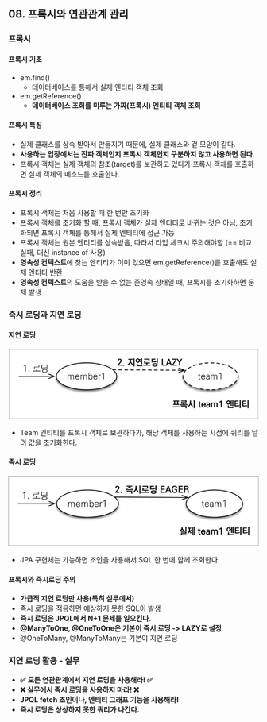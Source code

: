 ## 08. 프록시와 연관관계 관리

### 프록시
#### 프록시 기초
- em.find()
  - 데이터베이스를 통해서 실제 엔티티 객체 조회
- em.getReference()
  - **데이터베이스 조회를 미루는 가짜(프록시) 엔티티 객체 조회**

#### 프록시 특징
- 실제 클래스를 상속 받아서 만들지기 때문에, 실제 클래스와 겉 모양이 같다.
- **사용하는 입장에서는 진짜 객체인지 프록시 객체인지 구분하지 않고 사용하면 된다.**
- 프록시 객체는 실제 객체의 참조(target)를 보관하고 있다가 프록시 객체를 호출하면 실제 객체의 메소드를 호출한다.

#### 프록시 정리
- 프록시 객체는 처음 사용할 때 한 번만 초기화
- 프록시 객체를 초기화 할 때, 프록시 객체가 실제 엔티티로 바뀌는 것은 아님, 초기화되면 프록시 객체를 통해서 실제 엔티티에 접근 가능
- 프록시 객체는 원본 엔티티를 상속받음, 따라서 타입 체크시 주의해야함 (== 비교 실패, 대신 instance of 사용)
- **영속성 컨텍스트**에 찾는 엔티티가 이미 있으면 em.getReference()를 호출해도 실제 엔티티 반환
- **영속성 컨텍스트**의 도움을 받을 수 없는 준영속 상태일 때, 프록시를 초기화하면 문제 발생


### 즉시 로딩과 지연 로딩
#### 지연 로딩
![img.png](images/지연%20로딩.png)
- Team 엔티티를 프록시 객체로 보관하다가, 해당 객체를 사용하는 시점에 쿼리를 날려 값을 초기화한다.

#### 즉시 로딩
![img.png](images/즉시%20로딩.png)
- JPA 구현체는 가능하면 조인을 사용해서 SQL 한 번에 함께 조회한다.

#### 프록시와 즉시로딩 주의
- **가급적 지연 로딩만 사용(특히 실무에서)**
- 즉시 로딩을 적용하면 예상하지 못한 SQL이 발생
- **즉시 로딩은 JPQL에서 N+1 문제를 일으킨다.**
- **@ManyToOne, @OneToOne은 기본이 즉시 로딩 -> LAZY로 설정**
- @OneToMany, @ManyToMany는 기본이 지연 로딩


### 지연 로딩 활용 - 실무
- **✅ 모든 연관관계에서 지연 로딩을 사용해라! ✅**
- **❌ 실무에서 즉시 로딩을 사용하지 마라! ❌**
- **JPQL fetch 조인이나, 엔티티 그래프 기능을 사용해라!**
- **즉시 로딩은 상상하지 못한 쿼리가 나간다.**